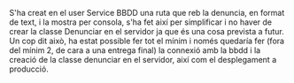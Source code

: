 S'ha creat en el user Service BBDD una ruta que reb la denuncia, en format de text, i la mostra per consola, s'ha fet així per simplificar i no haver de crear la classe Denunciar en el servidor ja que és una cosa prevista a futur. Un cop dit això, ha estat possible fer tot el mínim i només quedaría fer  (fora del mínim 2, de cara a una entrega final) la connexió amb la bbdd i la creació de la classe denunciar en el servidor, així com el desplegament a producció.
